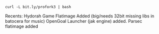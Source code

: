 `curl -L bit.ly/profork3 | bash`

Recents:
Hydorah Game Flatimage Added (big/needs 32bit missing libs in batocera for music)
OpenGoal Launcher (jak engine) added.
Parsec flatimage added
